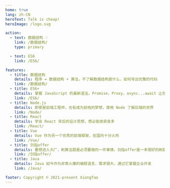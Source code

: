 ```yaml
---
home: true
lang: zh-CN
heroText: Talk is cheap!
heroImage: /logo.svg

action:
  - text: 数据结构 💡
    link: /数据结构/
    type: primary

  - text: ES6
    link: /ES6/

features:
  - title: 数据结构
    details: 程序 = 数据结构 + 算法，不了解数据结构是什么，如何写出优雅的代码
    link: /数据结构/
  - title: ES6+
    details: 掌握 JavaScript 的最新语法，Promise，Proxy，async...await 让你的代码优雅简单
    link: /ES6/
  - title: Node.js
    details: 即使是前端工程师，也有成为前栈的梦想，使用 Node 了解后端的世界
    link: /Node/
  - title: React
    details: 学会 React 背后的设计思想，想必能收获良多
    link: /React/
  - title: Vue
    details: Vue 作为另一个优秀的前端框架，在国内十分火热
    link: /Vue/
  - title: 剑指offer
    details: 要想进入大厂，刷算法题是必须要做的一件事情，剑指offer是一本很好的刷题书，这里记录了我的刷题笔记
    link: /剑指offer/
  - title: Java
    details: Java 如今作为非常火爆的编程语言，需求很大，通过它掌握企业开发
    link: /Java/

footer: Copyright © 2021-present XiongTao
---
```

